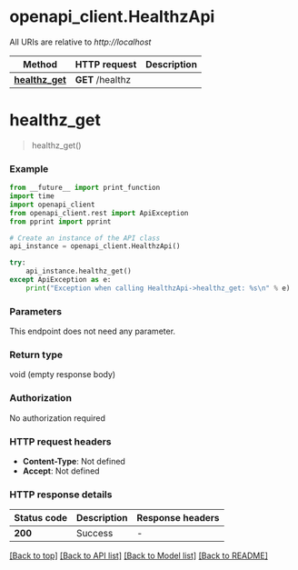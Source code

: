 # openapi_client.HealthzApi

All URIs are relative to *http://localhost*

Method | HTTP request | Description
------------- | ------------- | -------------
[**healthz_get**](HealthzApi.md#healthz_get) | **GET** /healthz | 


# **healthz_get**
> healthz_get()



### Example

```python
from __future__ import print_function
import time
import openapi_client
from openapi_client.rest import ApiException
from pprint import pprint

# Create an instance of the API class
api_instance = openapi_client.HealthzApi()

try:
    api_instance.healthz_get()
except ApiException as e:
    print("Exception when calling HealthzApi->healthz_get: %s\n" % e)
```

### Parameters
This endpoint does not need any parameter.

### Return type

void (empty response body)

### Authorization

No authorization required

### HTTP request headers

 - **Content-Type**: Not defined
 - **Accept**: Not defined

### HTTP response details
| Status code | Description | Response headers |
|-------------|-------------|------------------|
**200** | Success |  -  |

[[Back to top]](#) [[Back to API list]](../README.md#documentation-for-api-endpoints) [[Back to Model list]](../README.md#documentation-for-models) [[Back to README]](../README.md)

